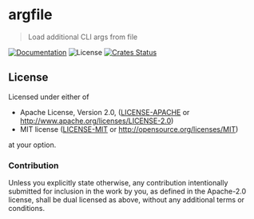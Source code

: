 # argfile

> Load additional CLI args from file

[![Documentation](https://img.shields.io/badge/docs-master-blue.svg)][Documentation]
![License](https://img.shields.io/crates/l/argfile.svg)
[![Crates Status](https://img.shields.io/crates/v/argfile.svg)][Crates.io]

## License

Licensed under either of

* Apache License, Version 2.0, ([LICENSE-APACHE](LICENSE-APACHE) or <http://www.apache.org/licenses/LICENSE-2.0>)
* MIT license ([LICENSE-MIT](LICENSE-MIT) or <http://opensource.org/licenses/MIT>)

at your option.

### Contribution

Unless you explicitly state otherwise, any contribution intentionally
submitted for inclusion in the work by you, as defined in the Apache-2.0
license, shall be dual licensed as above, without any additional terms or
conditions.

[Crates.io]: https://crates.io/crates/argfile
[Documentation]: https://docs.rs/argfile
